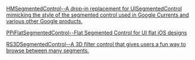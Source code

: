 [HMSegmentedControl--A drop-in replacement for UISegmentedControl mimicking the style of the segmented control used in Google Currents and various other Google products.
](https://github.com/HeshamMegid/HMSegmentedControl)

[PPiFlatSegmentedControl--Flat Segmented Control for UI flat iOS designs
](https://github.com/pepibumur/PPiFlatSegmentedControl)

[RS3DSegmentedControl--A 3D filter control that gives users a fun way to browse between many segments.
](https://github.com/rsoffer/RS3DSegmentedControl)
